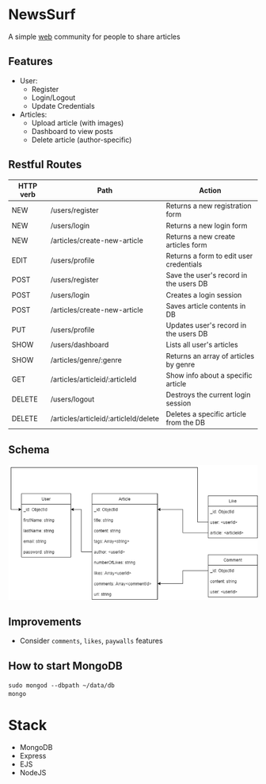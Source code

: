 # NewsSurf

A simple [web](https://newssurf.herokuapp.com/) community for people to share articles

## Features

- User:
  - Register
  - Login/Logout
  - Update Credentials
- Articles:
  - Upload article (with images)
  - Dashboard to view posts
  - Delete article (author-specific)

## Restful Routes

| HTTP verb | Path                                  | Action                                  |
| --------- | ------------------------------------- | --------------------------------------- |
| NEW       | /users/register                       | Returns a new registration form         |
| NEW       | /users/login                          | Returns a new login form                |
| NEW       | /articles/create-new-article          | Returns a new create articles form      |
| EDIT      | /users/profile                        | Returns a form to edit user credentials |
| POST      | /users/register                       | Save the user's record in the users DB  |
| POST      | /users/login                          | Creates a login session                 |
| POST      | /articles/create-new-article          | Saves article contents in DB            |
| PUT       | /users/profile                        | Updates user's record in the users DB   |
| SHOW      | /users/dashboard                      | Lists all user's articles               |
| SHOW      | /articles/genre/:genre                | Returns an array of articles by genre   |
| GET       | /articles/articleid/:articleId        | Show info about a specific article      |
| DELETE    | /users/logout                         | Destroys the current login session      |
| DELETE    | /articles/articleid/:articleId/delete | Deletes a specific article from the DB  |

## Schema

![Image](./db/Schema.drawio.png "icon")

## Improvements
- Consider `comments`, `likes`, `paywalls` features

## How to start MongoDB

`sudo mongod --dbpath ~/data/db` <br>
`mongo`

# Stack

- MongoDB
- Express
- EJS
- NodeJS
